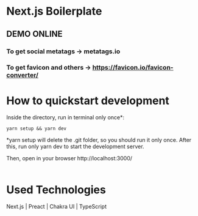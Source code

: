 # **Next.js Boilerplate**

## DEMO ONLINE</a>

### To get social metatags -> metatags.io

### To get favicon and others -> https://favicon.io/favicon-converter/

# **How to quickstart development**

Inside the directory, run in terminal only once\*:

    yarn setup && yarn dev

\*yarn setup will delete the .git folder, so you should run it only once. After this, run only yarn dev to start the development server.

Then, open in your browser http://localhost:3000/
<br/>
<br/>

# **Used Technologies**

Next.js | Preact | Chakra UI | TypeScript
